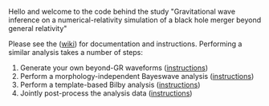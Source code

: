 Hello and welcome to the code behind the study "Gravitational wave inference on a numerical-relativity simulation of a black hole merger beyond general relativity"

Please see the ([wiki](https://github.com/mariaokounkova/BeyondGRAnalysis/wiki)) for documentation and instructions. Performing a similar analysis takes a number of steps:

1. Generate your own beyond-GR waveforms ([instructions](https://github.com/mariaokounkova/BeyondGRAnalysis/wiki/Generating-beyond-GR-waveforms-and-frames-files))
2. Perform a morphology-independent Bayeswave analysis ([instructions](https://github.com/mariaokounkova/BeyondGRAnalysis/wiki/Running-a-morphology-independent-Bayeswave-analysis))
3. Perform a template-based Bilby analysis ([instructions](https://github.com/mariaokounkova/BeyondGRAnalysis/wiki/Running-a-Bilby-template-based-analysis))
4. Jointly post-process the analysis data ([instructions](https://github.com/mariaokounkova/BeyondGRAnalysis/wiki/Post-processing-the-Bilby-and-Bayeswave-Results))

